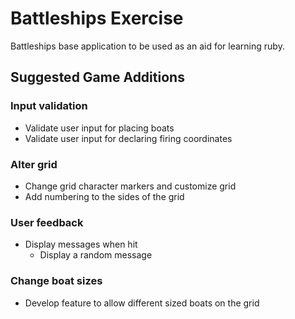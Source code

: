 # Battleships Exercise

Battleships base application to be used as an aid for learning ruby. 

## Suggested Game Additions

### Input validation
  - Validate user input for placing boats
  - Validate user input for declaring firing coordinates
  
### Alter grid
  - Change grid character markers and customize grid
  - Add numbering to the sides of the grid

### User feedback
  - Display messages when hit
    - Display a random message

### Change boat sizes
  - Develop feature to allow different sized boats on the grid